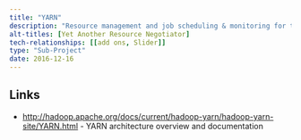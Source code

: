 ```yaml
---
title: "YARN"
description: "Resource management and job scheduling & monitoring for the Hadoop ecosystem.  Includes support for capacity guarantees amongst other scheduling options. Added as an Apache Hadoop sub-project as part of Hadoop 2.x (with a GA release as part of 2.2 in October 2013) having been started in January 2008."
alt-titles: [Yet Another Resource Negotiator]
tech-relationships: [[add ons, Slider]]
type: "Sub-Project"
date: 2016-12-16
---
```

## Links

* <http://hadoop.apache.org/docs/current/hadoop-yarn/hadoop-yarn-site/YARN.html> - YARN architecture overview and documentation